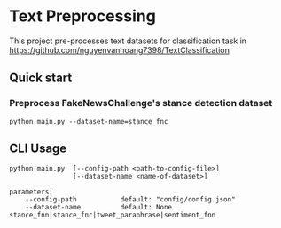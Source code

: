 Text Preprocessing
=======================
This project pre-processes text datasets for classification task in https://github.com/nguyenvanhoang7398/TextClassification

## Quick start

### Preprocess FakeNewsChallenge's stance detection dataset
```
python main.py --dataset-name=stance_fnc
```

## CLI Usage
```
python main.py  [--config-path <path-to-config-file>]
                [--dataset-name <name-of-dataset>]

parameters:
    --config-path           default: "config/config.json"
    --dataset-name          default: None                   stance_fnn|stance_fnc|tweet_paraphrase|sentiment_fnn
```
